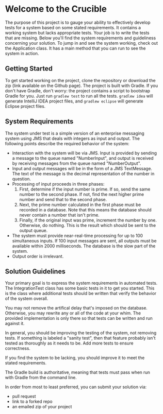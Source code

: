 Welcome to the Crucible
=======================

The purpose of this project is to gauge your ability to effectively develop tests for a system based on some stated
requirements. It contains a working system but lacks appropriate tests. Your job is to write the tests that are missing.
Below you'll find the system requirements and guideliness concerning your solution. To jump in and see the system
working, check out the Application class. It has a main method that you can run to see the system in action.

Getting Started
---------------

To get started working on the project, clone the repository or download the zip (link available on the Github page). The
project is built with Gradle. If you don't have Gradle, don't worry: the project contains a script to bootstrap Gradle
for you. Just run `gradlew test` to run all the tests. `gradlew idea` will generate IntelliJ IDEA project files, and
`gradlew eclipse` will generate Eclipse project files.

System Requirements
-------------------

The system under test is a simple version of an enterprise messaging system using JMS that deals with integers as input
and output. The following points describe the required behavior of the system:

- Interaction with the system will be via JMS. Input is provided by sending a message to the queue named "NumberInput",
and output is received by receiving messages from the queue named "NumberOutput".
- Input and output messages will be in the form of a JMS TextMessage. The text of the message is the decimal
representation of the number in question.
- Processing of input proceeds in three phases:
    1. First, determine if the input number is prime. If so, send the same number to the second phase. If not, find the
    next higher prime number and send that to the second phase.
    2. Next, the prime number calculated in the first phase must be recorded in a database. Note that this means the
    database should never contain a number that isn't prime.
    3. Finally, if the original input was prime, increment the number by one. Otherwise, do nothing. This is the result
    which should be sent to the output queue.
- The system must provide near-real-time processing for up to 100 simultaneous inputs. If 100 input messages are sent,
all outputs must be available within 2000 milliseconds. The database is the slow part of the system.
- Output order is irrelevant.

Solution Guidelines
-------------------

Your primary goal is to express the system requirements in automated tests. The IntegrationTest class has some basic
tests in it to get you started. This is the class where additional tests should be written that verify the behavior of
the system overall.

You may not remove the artifical delay that's imposed on the database. Otherwise, you may rewrite any or all of the
code at your whim. The provided implementation is only there so that tests can be written and run against it.

In general, you should be improving the testing of the system, not removing tests. If something is labeled a "sanity
test", then that feature probably isn't tested as thoroughly as it needs to be. Add more tests to ensure correctness.

If you find the system to be lacking, you should improve it to meet the stated requirements.

The Gradle build is authoritative, meaning that tests must pass when run with Gradle from the command line.

In order from most to least preferred, you can submit your solution via:

- pull request
- link to a forked repo
- an emailed zip of your project
